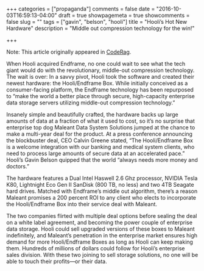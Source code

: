 +++
categories = ["propaganda"]
comments = false
date = "2016-10-03T16:59:13-04:00"
draft = true
showpagemeta = true
showcomments = false
slug = ""
tags = ["gavin", "belson", "hooli"]
title = "Hooli’s Hot New Hardware"
description = "Middle out compression technology for the win!"

+++

Note: This article originally appeared in [CodeRag](http://www.coderag.com/hoolis-hot-new-hardware/).

When Hooli acquired Endframe, no one could wait to see what the tech giant would do with the revolutionary, middle-out compression technology. The wait is over: In a savvy pivot, Hooli took the software and created their newest hardware: the Hooli/Endframe Box. While initially conceived as a consumer-facing platform, the Endframe technology has been repurposed to “make the world a better place through secure, high-capacity enterprise data storage servers utilizing middle-out compression technology.”

Insanely simple and beautifully crafted, the hardware backs up large amounts of data at a fraction of what it used to cost, so it’s no surprise that enterprise top dog Maleant Data System Solutions jumped at the chance to make a multi-year deal for the product. At a press conference announcing the blockbuster deal, CEO Calvin Greene stated, “The Hooli/Endframe Box is a welcome integration with our banking and medical system clients, who need to process large amounts of secure data at an accelerated pace.” Hooli’s Gavin Belson quipped that the world “always needs more money and doctors.”

The hardware features a Dual Intel Haswell 2.6 Ghz processor, NVIDIA Tesla K80, Lightnight Eco Gen II SanDisk (800 TB, no less) and two 4TB Seagate hard drives. Matched with Endframe’s middle out algorithm, there’s a reason Maleant promises a 200 percent ROI to any client who elects to incorporate the Hooli/Endframe Box into their service deal with Maleant.

The two companies flirted with multiple deal options before sealing the deal on a white label agreement, and becoming the power couple of enterprise data storage. Hooli could sell upgraded versions of these boxes to Maleant indefinitely, and Maleant’s penetration in the enterprise market ensures high demand for more Hooli/Endframe Boxes as long as Hooli can keep making them. Hundreds of millions of dollars could follow for Hooli’s enterprise sales division. With these two joining to sell storage solutions, no one will be able to touch their profits—or their data.
